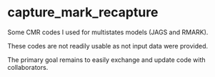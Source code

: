 # capture_mark_recapture

Some CMR codes I used for multistates models (JAGS and RMARK).

These codes are not readily usable as not input data were provided.

The primary goal remains to easily exchange and update code with collaborators.
